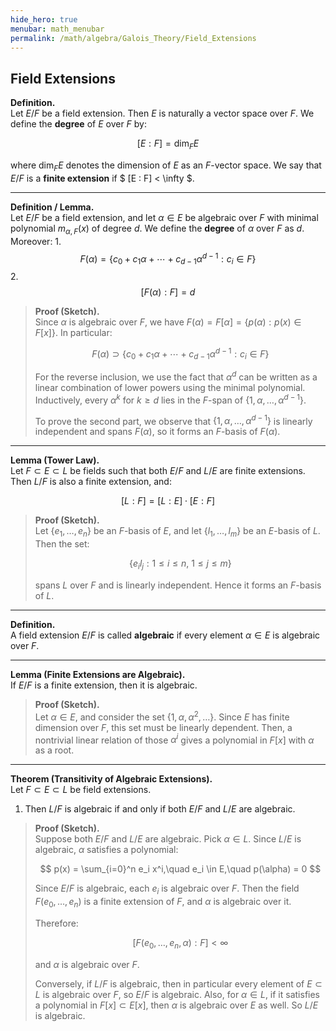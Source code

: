 ```yaml
---
hide_hero: true
menubar: math_menubar
permalink: /math/algebra/Galois_Theory/Field_Extensions
---
```

## Field Extensions

**Definition.**  
Let $E/F$ be a field extension. Then $E$ is naturally a vector space over $F$. We define the **degree** of $E$ over $F$ by:

$$ [E : F] = \dim_F E $$

where $\dim_F E$ denotes the dimension of $E$ as an $F$-vector space. We say that $E/F$ is a **finite extension** if $ [E : F] < \infty $.

---

**Definition / Lemma.**  
Let $E/F$ be a field extension, and let $\alpha \in E$ be algebraic over $F$ with minimal polynomial $m_{\alpha, F}(x)$ of degree $d$. We define the **degree** of $\alpha$ over $F$ as $d$. Moreover:
1.  
   $$ F(\alpha) = \left\{ c_0 + c_1 \alpha + \cdots + c_{d-1} \alpha^{d-1} : c_i \in F \right\} $$
2.  
   $$ [F(\alpha) : F] = d $$

> **Proof (Sketch).**  
> Since $\alpha$ is algebraic over $F$, we have $F(\alpha) = F[\alpha] = \{ p(\alpha) : p(x) \in F[x] \}$. In particular:
>
> $$ F(\alpha) \supset \left\{ c_0 + c_1 \alpha + \cdots + c_{d-1} \alpha^{d-1} : c_i \in F \right\} $$
>
> For the reverse inclusion, we use the fact that $\alpha^d$ can be written as a linear combination of lower powers using the minimal polynomial. Inductively, every $\alpha^k$ for $k \geq d$ lies in the $F$-span of $\{1, \alpha, \ldots, \alpha^{d-1}\}$.
>
> To prove the second part, we observe that $\{1, \alpha, \ldots, \alpha^{d-1}\}$ is linearly independent and spans $F(\alpha)$, so it forms an $F$-basis of $F(\alpha)$.

---

**Lemma (Tower Law).**  
Let $F \subset E \subset L$ be fields such that both $E/F$ and $L/E$ are finite extensions. Then $L/F$ is also a finite extension, and:

$$ [L : F] = [L : E] \cdot [E : F] $$

> **Proof (Sketch).**  
> Let $\{e_1, \ldots, e_n\}$ be an $F$-basis of $E$, and let $\{l_1, \ldots, l_m\}$ be an $E$-basis of $L$. Then the set:
>
> $$ \{ e_i l_j : 1 \leq i \leq n,\ 1 \leq j \leq m \} $$
>
> spans $L$ over $F$ and is linearly independent. Hence it forms an $F$-basis of $L$.

---

**Definition.**  
A field extension $E/F$ is called **algebraic** if every element $\alpha \in E$ is algebraic over $F$.

---

**Lemma (Finite Extensions are Algebraic).**  
If $E/F$ is a finite extension, then it is algebraic.

> **Proof (Sketch).**  
> Let $\alpha \in E$, and consider the set $\{1, \alpha, \alpha^2, \ldots\}$. Since $E$ has finite dimension over $F$, this set must be linearly dependent. Then, a nontrivial linear relation of those $\alpha^i$ gives a polynomial in $F[x]$ with $\alpha$ as a root.

---

**Theorem (Transitivity of Algebraic Extensions).**  
Let $F \subset E \subset L$ be field extensions. 
1. Then $L/F$ is algebraic if and only if both $E/F$ and $L/E$ are algebraic.

> **Proof (Sketch).**  
> Suppose both $E/F$ and $L/E$ are algebraic. Pick $\alpha \in L$. Since $L/E$ is algebraic, $\alpha$ satisfies a polynomial:
>
> $$ p(x) = \sum_{i=0}^n e_i x^i,\quad e_i \in E,\quad p(\alpha) = 0 $$
>
> Since $E/F$ is algebraic, each $e_i$ is algebraic over $F$. Then the field $F(e_0, \ldots, e_n)$ is a finite extension of $F$, and $\alpha$ is algebraic over it.
>
> Therefore:
>
> $$ [F(e_0, \ldots, e_n, \alpha) : F] < \infty $$
>
> and $\alpha$ is algebraic over $F$.
>
> Conversely, if $L/F$ is algebraic, then in particular every element of $E \subset L$ is algebraic over $F$, so $E/F$ is algebraic. Also, for $\alpha \in L$, if it satisfies a polynomial in $F[x] \subset E[x]$, then $\alpha$ is algebraic over $E$ as well. So $L/E$ is algebraic.
